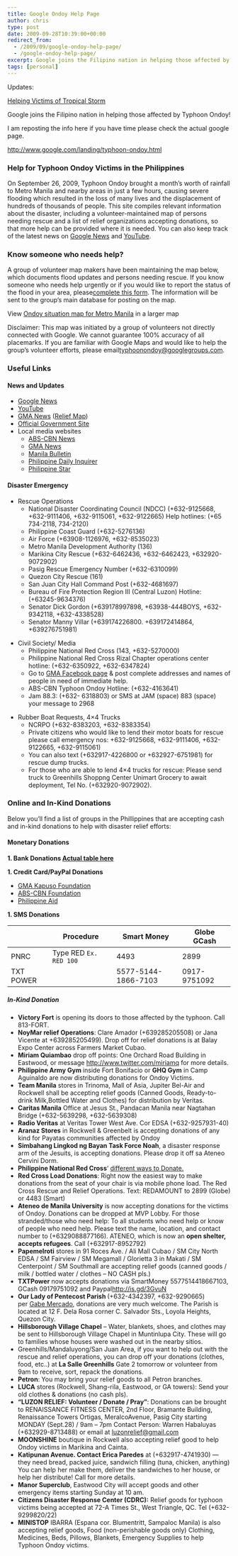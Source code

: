```yaml
---
title: Google Ondoy Help Page
author: chris
type: post
date: 2009-09-28T10:39:00+00:00
redirect_from: 
  - /2009/09/google-ondoy-help-page/
  - /google-ondoy-help-page/
excerpt: Google joins the Filipino nation in helping those affected by Typhoon Ondoy!
tags: [personal]
---
```


Updates:

[Helping Victims of Tropical Storm](http://googleblog.blogspot.com/2009/10/helping-victims-of-tropical-storm.html)

Google joins the Filipino nation in helping those affected by Typhoon Ondoy!

I am reposting the info here if you have time please check the actual google page.<!--more-->

<a href="http://www.google.com/landing/typhoon-ondoy.html" target="_blank">http://www.google.com/landing/typhoon-ondoy.html</a>


###  Help for Typhoon Ondoy Victims in the Philippines

  <span>O</span>n September 26, 2009, Typhoon Ondoy brought a month&#8217;s worth of rainfall to Metro Manila and nearby areas in just a few hours, causing severe flooding which resulted in the loss of many lives and the displacement of hundreds of thousands of people. This site compiles relevant information about the disaster, including a volunteer-maintained map of persons needing rescue and a list of relief organizations accepting donations, so that more help can be provided where it is needed. You can also keep track of the latest news on&nbsp;<a href="http://news.google.com.ph/news/search?aq=f&pz=1&cf=all&ned=en_ph&hl=en&q=ondoy" >Google News</a>&nbsp;and&nbsp;<a href="http://news.google.com.ph/news/search?aq=f&pz=1&cf=all&ned=en_ph&hl=en&q=ondoy" >YouTube</a>.

###  Know someone who needs help?

  A group of volunteer map makers have been maintaining the map below, which documents flood updates and persons needing rescue. If you know someone who needs help urgently or if you would like to report the status of the flood in your area, please<a href="https://spreadsheets.google.com/viewform?formkey=dExYV0pxcWlLLWVOUmQzeDUwWUdObVE6MA" >complete this form</a>. The information will be sent to the group&#8217;s main database for posting on the map.

  
View&nbsp;<a href="http://maps.google.com/maps/ms?ie=UTF8&hl=en&msa=0&msid=110868206150348750692.00047479b6400ee29bd89&ll=14.645791,121.107874&spn=0.107954,0.154324&source=embed" >Ondoy situation map for Metro Manila</a>&nbsp;in a larger map

  Disclaimer: This map was initiated by a group of volunteers not directly connected with Google. We cannot guarantee 100% accuracy of all placemarks. If you are familiar with Google Maps and would like to help the group&#8217;s volunteer efforts, please email<a href="http://www.google.com/landing/typhoonondoy@googlegroups.com" >typhoonondoy@googlegroups.com</a>.



###  Useful Links

####  News and Updates

<ul style="margin-bottom: 1em; margin-top: 1em;">
  <li>
    <a href="http://news.google.com.ph/news/search?aq=f&pz=1&cf=all&ned=us&hl=en&q=ondoy+" >Google News</a>
  </li>
  <li>
    <a href="http://www.youtube.com/results?search_query=ondoy&search_type=&aq=f" >YouTube</a>
  </li>
  <li>
    <a href="http://www.google.com/url?q=http%3A//www.gmanews.tv/&sa=D&sntz=1&usg=AFQjCNHFiSDgL_SqlsAxemTYt_NX9F4oCg" >GMA News</a>&nbsp;(<a href="http://www.google.com/url?q=http%3A%2F%2Fwww.gmanews.tv%2Fstory%2F173283%2Fnew-map-of-most-urgent-cases-needing-rescue&sa=D&sntz=1&usg=AFQjCNFGL7rP1MVOnKSzm9m_xcmIC88UuQ" >Relief Map</a>)
  </li>
  <li>
    <a href="http://www.google.com/url?q=http%3A%2F%2Fwww.gov.ph%2F&sa=D&sntz=1&usg=AFQjCNHX2nPQmikb5g5aiMavnCNp7nas_g" >Official Government Site</a>
  </li>
  <li>
    Local media websites 
    <ul style="margin-bottom: 1em; margin-top: 0px;">
      <li>
        <a href="http://www.abs-cbnnews.com/"  title="ABS-CBN News">ABS-CBN News</a>
      </li>
      <li>
        <a href="http://www.gmanews.tv/"  title="GMA News">GMA News</a>
      </li>
      <li>
        <span dir="ltr"><a href="http://www.mb.com.ph/"  title="Manila Bulletin">Manila Bulletin</a></span>
      </li>
      <li>
        <a href="http://www.inquirer.net/"  title="Philippine Daily Inquirer">Philippine Daily Inquirer</a>
      </li>
      <li>
        <a href="http://www.phistar.com/"  title="Philippine Star">Philippine Star</a>
      </li>
    </ul>    
    </li> 
</ul> 


#### Disaster Emergency


<ul style="margin-bottom: 1em; margin-top: 1em;">
<li>
  Rescue Operations 
  <ul style="margin-bottom: 1em; margin-top: 0px;">
    <li>
      National Disaster Coordinating Council (NDCC) (+632-9125668, +632-9111406, +632-9115061, +632-9122665) Help hotlines: (+65 734-2118, 734-2120)
    </li>
    <li>
      Philippine Coast Guard (+632-5276136)
    </li>
    <li>
      Air Force (+63908-1126976, +632-8535023)
    </li>
    <li>
      Metro Manila Development Authority (136)
    </li>
    <li>
      Marikina City Rescue (+632-6462436, +632-6462423, +632920-9072902)
    </li>
    <li>
      Pasig Rescue Emergency Number (+632-6310099)
    </li>
    <li>
      Quezon City Rescue (161)
    </li>
    <li>
      San Juan City Hall Command Post (+632-4681697)
    </li>
    <li>
      Bureau of Fire Protection Region III (Central Luzon) Hotline: (+63245-9634376)
    </li>
    <li>
      Senator Dick Gordon (+639178997898, +63938-444BOYS, +632-9342118, +632-4338528)
    </li>
    <li>
      Senator Manny Villar (+639174226800. +639172414864, +639276751981)
    </li>
    </ul>
  
  </li> 
    
  <li>
      Civil Society/ Media 
      <ul style="margin-bottom: 1em; margin-top: 0px;">
        <li>
          Philippine National Red Cross (143, +632-5270000)
        </li>
        <li>
          Philippine National Red Cross Rizal Chapter operations center hotline: (+632-6350922, +632-6347824)
        </li>
        <li>
          Go to&nbsp;<a href="http://www.facebook.com/topic.php?uid=116724526976&topic=9724" rel="nofollow"  target="_blank">GMA Facebook page</a>&nbsp;& post complete addresses and names of people in need of immediate help.
        </li>
        <li>
          ABS-CBN Typhoon Ondoy Hotline: (+632-4163641)
        </li>
        <li>
          Jam 88.3: (+632- 6318803) or SMS at JAM (space) 883 (space) your message to 2968
        </li>
      </ul>
              
  </li> 
                
  <li>
    Rubber Boat Requests, 4×4 Trucks <ul style="margin-bottom: 1em; margin-top: 0px;">
      <li>
        NCRPO (+632-8383203, +632-8383354)
      </li>
      <li>
        Private citizens who would like to lend their motor boats for rescue<br />please call emergency nos: +632-9125668, +632-9111406, +632-9122665, +632-9115061)
      </li>
      <li>
        You can also text (+632917-4226800 or +632927-6751981) for rescue dump trucks.
      </li>
      <li>
        For those who are able to lend 4×4 trucks for rescue: Please send truck to Greenhills Shoppng Center Unimart Grocery to await deployment, Tel No. (+632920-9072902).
      </li>
    </ul>
    
  </li> 
</ul> 

                
### Online and In-Kind Donations

  Below you&#8217;ll find a list of groups in the Phillippines that are accepting cash and in-kind donations to help with disaster relief efforts:
  
#### Monetary Donations
                    
  <div style="font-weight: bold; margin-bottom: 1em; margin-left: 0px; margin-right: 0px; margin-top: 1em;">
    1. Bank Donations <a href="http://www.google.com/landing/typhoon-ondoy.html" target="_blank">Actual table here</a>
  </div>
                    
  <div style="font-weight: bold; margin-bottom: 1em; margin-left: 0px; margin-right: 0px; margin-top: 1em;">
    1. Credit Card/PayPal Donations
  </div>
                    
  <ul style="margin-bottom: 1em; margin-top: 1em;">
    <li>
      <a href="http://www.google.com/url?q=http://www.kapusofoundation.com/donate&usd=2&usg=ALhdy2946VOU4pgNTr6v4MUOlJa43wdQog" >GMA Kapuso Foundation</a>
    </li>
    <li>
      <a href="http://www.txtpower.org/2009/09/philippines-help-typhoon-victims-in-luzon-philippine" >ABS-CBN Foundation</a>
    </li>
    <li>
      <a href="http://www.philippineaid.com/" >Philippine Aid</a>
    </li>
  </ul>
                    
  <div style="font-weight: bold; margin-bottom: 1em; margin-left: 0px; margin-right: 0px; margin-top: 1em;">
    1. SMS Donations
  </div>

||Procedure |Smart Money | Globe GCash|
|---|---|---|---|
|PNRC|Type RED `Ex. RED 100`|4493|2899|
|TXT POWER||5577-5144-1866-7103|0917-9751092|

                    
#####  In-Kind Donation
                    
  <ul style="margin-bottom: 1em; margin-top: 1em;">
    <li>
      <strong>Victory Fort</strong>&nbsp;is opening its doors to those affected by the typhoon. Call 813-FORT.
    </li>
    <li>
      <strong>NoyMar relief Operations</strong>: Clare Amador (+639285205508) or Jana Vicente at +639285205499). Drop off for relief donations is at Balay Expo Center across Farmers Market Cubao.
    </li>
    <li>
      <strong>Miriam Quiambao</strong>&nbsp;drop off points: One Orchard Road Building in Eastwood, or message <a href="http://www.twitter.com/miriamq" rel="nofollow" >http://www.twitter.com/miriamq</a> for more details.
    </li>
    <li>
      <strong>Philippine Army Gym&nbsp;</strong>inside Fort Bonifacio or&nbsp;<strong>GHQ Gym</strong>&nbsp;in Camp Aguinaldo are now distributing donations for Ondoy Victims.
    </li>
    <li>
      <strong>Team Manila</strong>&nbsp;stores in Trinoma, Mall of Asia, Jupiter Bel-Air and Rockwell shall be accepting relief goods (Canned Goods, Ready-to-drink Milk,Bottled Water and Clothes) for distribution by Veritas.
    </li>
    <li>
      <strong>Caritas Manila</strong>&nbsp;Office at Jesus St., Pandacan Manila near Nagtahan Bridge (+632-5639298, +632-5639308)
    </li>
    <li>
      <strong>Radio Veritas</strong>&nbsp;at Veritas Tower West Ave. Cor EDSA (+632-9257931-40)
    </li>
    <li>
      <strong>Aranaz Stores</strong>&nbsp;in Rockwell & Greenbelt is accepting donations of any kind for Payatas communities affected by Ondoy
    </li>
    <li>
      <strong>Simbahang Lingkod ng Bayan Task Force Noah</strong>, a disaster response arm of the Jesuits, is accepting donations. Please drop it off sa Ateneo Cervini Dorm.
    </li>
    <li>
      <strong>Philippine National Red Cross</strong>‘&nbsp;<a href="http://www.redcross.org.ph/Site/PNRC/wtd.aspx" rel="nofollow" >different ways to Donate.</a>
    </li>
    <li>
      <strong>Red Cross Load Donations</strong>: Right now the easiest way to make donations from the seat of your chair is via mobile phone load. The Red Cross Rescue and Relief Operations. Text: RED<space>AMOUNT to 2899 (Globe) or 4483 (Smart)</space>
    </li>
    <li>
      <strong>Ateneo de Manila University</strong>&nbsp;is now accepting donations for the victims of Ondoy. Donations can be dropped at MVP Lobby. For those stranded/those who need help: To all students who need help or know of people who need help. Please text the name, location, and contact number to (+6329088877166). ATENEO, which is now an&nbsp;<strong>open shelter, accepts refugees</strong>. Call (+632917-8952792)
    </li>
    <li>
      <strong>Papemelroti</strong>&nbsp;stores in 91 Roces Ave. / Ali Mall Cubao / SM City North EDSA / SM Fairview / SM Megamall / Glorietta 3 in Makati / SM Centerpoint / SM Southmall are accepting relief goods (canned goods / milk / bottled water / clothes – NO CASH pls.)
    </li>
    <li>
      <strong>TXTPower</strong>&nbsp;now accepts donations via SmartMoney 5577514418667103, GCash 09179751092 and Paypal<a href="http://is.gd/3GvuN" rel="nofollow"  target="_blank">http://is.gd/3GvuN</a>
    </li>
    <li>
      <strong>Our Lady of Pentecost Parish&nbsp;</strong>(+632-4342397, +632-9290665) per&nbsp;<a href="http://twitter.com/gabemercado/status/4393300142" rel="nofollow"  title="Gabe Mercado on Twitter">Gabe Mercado</a>, donations are very much welcome. The Parish is located at 12 F. Dela Rosa corner C. Salvador Sts., Loyola Heights, Quezon City.
    </li>
    <li>
      <strong>Hillsborough Village Chapel</strong>&nbsp;– Water, blankets, shoes, and clothes may be sent to Hillsborough Village Chapel in Muntinlupa City. These will go to families whose houses were washed out in the nearby sitios.
    </li>
    <li>
      Greenhills/Mandaluyong/San Juan Area, if you want to help out with the rescue and relief operations, you can drop off your donations (clothes, food, etc..) at&nbsp;<strong>La Salle Greenhills</strong>&nbsp;Gate 2 tomorrow or volunteer from 9am to receive, sort, repack the donations.
    </li>
    <li>
      <strong>Petron</strong>: You may bring your relief goods to all Petron branches.
    </li>
    <li>
      <strong>LUCA</strong>&nbsp;stores (Rockwell, Shang-rila, Eastwood, or GA towers): Send your old clothes & donations (no cash pls).
    </li>
    <li>
      <strong>“LUZON RELIEF: Volunteer / Donate / Pray”</strong>: Donations can be brought to RENAISSANCE FITNESS CENTER, 2nd Floor, Bramante Building, Renaissance Towers Ortigas, MeralcoAvenue, Pasig City starting MONDAY (Sept.28) / 9am – 7pm Contact Person: Warren Habaluyas (+632929-8713488) or email at&nbsp;<a href="http://us.mc1114.mail.yahoo.com/mc/compose?to=luzonrelief@gmail.com" rel="nofollow" >luzonrelief@gmail.com</a>
    </li>
    <li>
      <strong>MOONSHINE</strong>&nbsp;boutique in Rockwell also accepting relief good to help Ondoy victims in Marikina and&nbsp;<span style="background-color: transparent; background-repeat: repeat repeat;">Cainta.</span>
    </li>
    <li>
      <strong>Katipunan Avenue. Contact Erica Paredes</strong>&nbsp;at (+632917-4741930) — they need bread, packed juice, sandwich filling (tuna, chicken, anything) You can help her make them, deliver the sandwiches to her house, or help her distribute! Call for more details.
    </li>
    <li>
      <strong>Manor Superclub</strong>, Eastwood City will accept goods and other emergency items starting Sunday at 10 am.
    </li>
    <li>
      <strong>Citizens Disaster Response Center (CDRC):</strong>&nbsp;Relief goods for typhoon victims being accepted at 72-A Times St., West Triangle, QC. Tel (+632-9299820/22)
    </li>
    <li>
      <strong>MINISTOP</strong>&nbsp;IBARRA (Espana cor. Blumentritt, Sampaloc Manila) is also accepting relief goods, Food (non-perishable goods only) Clothing, Medicines, Beds, Pillows, Blankets, Emergency Supplies to help Typhoon Ondoy victims.
    </li>
  </ul>